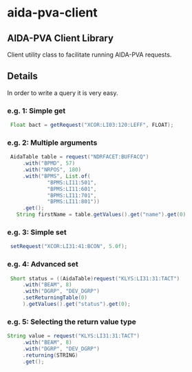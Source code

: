 # aida-pva-client
## AIDA-PVA Client Library

Client utility class to facilitate running AIDA-PVA requests.
## Details
In order to write a query it is very easy.

### e.g. 1: Simple get
```java
 Float bact = getRequest("XCOR:LI03:120:LEFF", FLOAT);
```

### e.g. 2: Multiple arguments
```java
 AidaTable table = request("NDRFACET:BUFFACQ")
     .with("BPMD", 57)
     .with("NRPOS", 180)
     .with("BPMS", List.of(
             "BPMS:LI11:501",
             "BPMS:LI11:601",
             "BPMS:LI11:701",
             "BPMS:LI11:801"))
     .get();
   String firstName = table.getValues().get("name").get(0)
```

### e.g. 3: Simple set

```java
 setRequest("XCOR:LI31:41:BCON", 5.0f);
```

### e.g. 4: Advanced set
```java
 Short status = ((AidaTable)request("KLYS:LI31:31:TACT")
     .with("BEAM", 8)
     .with("DGRP", "DEV_DGRP")
     .setReturningTable(0)
     ).getValues().get("status").get(0);
```

### e.g. 5: Selecting the return value type

```java
String value = request("KLYS:LI31:31:TACT")
     .with("BEAM", 8)
     .with("DGRP", "DEV_DGRP")
     .returning(STRING)
     .get();
```
